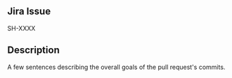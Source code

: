 ## Jira Issue
SH-XXXX

## Description
A few sentences describing the overall goals of the pull request's commits.